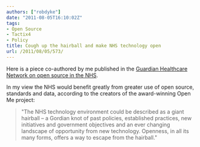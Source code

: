 ```yaml
---
authors: ["robdyke"]
date: "2011-08-05T16:10:02Z"
tags:
- Open Source
- Tactix4
- Policy
title: Cough up the hairball and make NHS technology open
url: /2011/08/05/573/
---
```

Here is a piece co-authored by me published in the [Guardian Healthcare Network on open source in the NHS](http://www.guardian.co.uk/healthcare-network/2011/aug/11/hairball-nhs-technology-open).

In my view the NHS would benefit greatly from greater use of open source, standards and data, according to the creators of the award-winning Open Me project:

> "The NHS technology environment could be described as a giant hairball – a Gordian knot of past policies, established practices, new initiatives and government objectives and an ever changing landscape of opportunity from new technology. Openness, in all its many forms, offers a way to escape from the hairball."